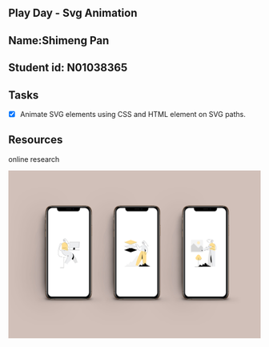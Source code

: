 ## Play Day - Svg Animation
## Name:Shimeng Pan
## Student id: N01038365
## Tasks
- [X]  Animate SVG elements using CSS and HTML element on SVG paths.
## Resources
online research

<img src="images/show.jpg" />